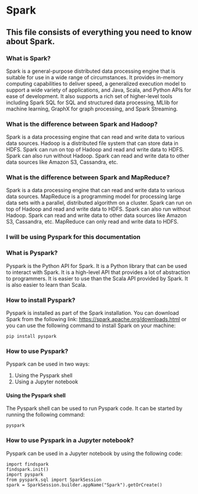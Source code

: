 # Spark
## This file consists of everything you need to know about Spark.
### What is Spark?
Spark is a general-purpose distributed data processing engine that is suitable for use in a wide range of circumstances. It provides in-memory computing capabilities to deliver speed, a generalized execution model to support a wide variety of applications, and Java, Scala, and Python APIs for ease of development. It also supports a rich set of higher-level tools including Spark SQL for SQL and structured data processing, MLlib for machine learning, GraphX for graph processing, and Spark Streaming.
### What is the difference between Spark and Hadoop?
Spark is a data processing engine that can read and write data to various data sources. Hadoop is a distributed file system that can store data in HDFS. Spark can run on top of Hadoop and read and write data to HDFS. Spark can also run without Hadoop. Spark can read and write data to other data sources like Amazon S3, Cassandra, etc.
### What is the difference between Spark and MapReduce?
Spark is a data processing engine that can read and write data to various data sources. MapReduce is a programming model for processing large data sets with a parallel, distributed algorithm on a cluster. Spark can run on top of Hadoop and read and write data to HDFS. Spark can also run without Hadoop. Spark can read and write data to other data sources like Amazon S3, Cassandra, etc. MapReduce can only read and write data to HDFS.

### I will be using Pyspark for this documentation
### What is Pyspark?
Pyspark is the Python API for Spark. It is a Python library that can be used to interact with Spark. It is a high-level API that provides a lot of abstraction to programmers. It is easier to use than the Scala API provided by Spark. It is also easier to learn than Scala. 
### How to install Pyspark?
Pyspark is installed as part of the Spark installation. You can download Spark from the following link: https://spark.apache.org/downloads.html
or you can use the following command to install Spark on your machine:
```
pip install pyspark
```
### How to use Pyspark?
Pyspark can be used in two ways:
1. Using the Pyspark shell
2. Using a Jupyter notebook
#### Using the Pyspark shell
The Pyspark shell can be used to run Pyspark code. It can be started by running the following command:
```
pyspark
```
### How to use Pyspark in a Jupyter notebook?
Pyspark can be used in a Jupyter notebook by using the following code:
```
import findspark
findspark.init()
import pyspark
from pyspark.sql import SparkSession
spark = SparkSession.builder.appName("Spark").getOrCreate()
```
